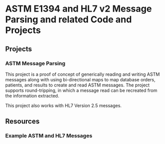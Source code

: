 # ASTM E1394 and HL7 v2 Message Parsing and related Code and Projects

## Projects

### ASTM Message Parsing
This project is a proof of concept of generically reading and writing ASTM messages along with using bi-directional maps to map database orders, patients, and results to create and read ASTM messages. The project supports round-tripping, in which a message read can be recreated from the information extracted.

This project also works with HL7 Version 2.5 messages.


## Resources

### Example ASTM and HL7 Messages

